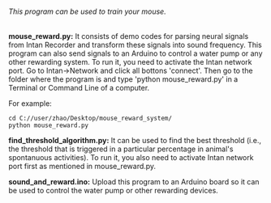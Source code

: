 ###### This program can be used to train your mouse. 

**mouse_reward.py:** It consists of demo codes for parsing neural signals from Intan Recorder and transform these signals into sound frequency. This program can also send signals to an Arduino to control a water pump or any other rewarding system. To run it, you need to activate the Intan network port. Go to Intan->Network and click all bottons  'connect'. Then go to the folder where the program is and type 'python mouse_reward.py' in a Terminal or Command Line of a computer.

For example:

```shell
cd C://user/zhao/Desktop/mouse_reward_system/
python mouse_reward.py
```

**find_threshold_algorithm.py:** It can be used to find the best threshold (i.e., the threshold that is triggered in a particular percentage in animal's spontanuous activities). To run it, you also need to activate Intan network port first as mentioned in mouse_reward.py.

**sound_and_reward.ino:** Upload this program to an Arduino board so it can be used to control the water pump or other rewarding devices.

